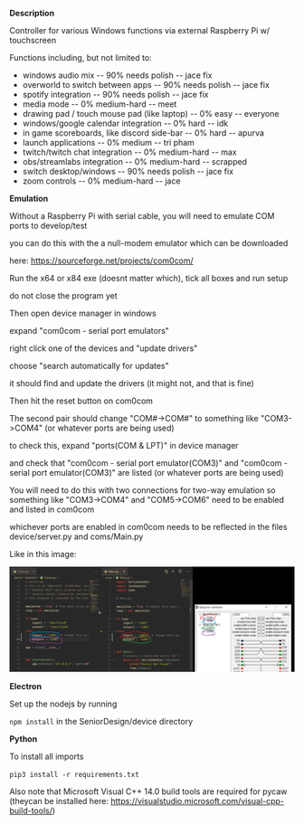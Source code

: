 **Description**

Controller for various Windows functions via external Raspberry Pi w/ touchscreen

Functions including, but not limited to:

* windows audio mix                              -- 90% needs polish -- jace fix
* overworld to switch between apps               -- 90% needs polish -- jace fix
* spotify integration                            -- 90% needs polish -- jace fix
* media mode                                     -- 0% medium-hard   -- meet
* drawing pad / touch mouse pad (like laptop)    -- 0% easy          -- everyone
* windows/google calendar integration            -- 0% hard          -- idk
* in game scoreboards, like discord side-bar     -- 0% hard          -- apurva
* launch applications                            -- 0% medium        -- tri pham
* twitch/twitch chat integration                 -- 0% medium-hard   -- max
* obs/streamlabs integration                     -- 0% medium-hard   -- scrapped
* switch desktop/windows                         -- 90% needs polish -- jace fix
* zoom controls                                  -- 0% medium-hard   -- jace


**Emulation**

Without a Raspberry Pi with serial cable, you will need to emulate COM ports to develop/test

you can do this with the a null-modem emulator which can be downloaded 

here: https://sourceforge.net/projects/com0com/

Run the x64 or x84 exe (doesnt matter which), tick all boxes and run setup

do not close the program yet

Then open device manager in windows

expand "com0com - serial port emulators"

right click one of the devices and "update drivers"

choose "search automatically for updates"

it should find and update the drivers (it might not, and that is fine)

Then hit the reset button on com0com

The second pair should change "COM#->COM#" to something like "COM3->COM4" (or whatever ports are being used)

to check this, expand "ports(COM & LPT)" in device manager

and check that "com0com - serial port emulator(COM3)" and "com0com - serial port emulator(COM3)" are listed (or whatever ports are being used)

You will need to do this with two connections for two-way emulation so something like "COM3->COM4" and "COM5->COM6" need to be enabled and listed in com0com

whichever ports are enabled in com0com needs to be reflected in the files device/server.py and coms/Main.py

Like in this image:

![image](https://github.com/EECSisFUN/SeniorDesign/blob/master/portExample.png)


**Electron**

Set up the nodejs by running 

`npm install` in the SeniorDesign/device directory

**Python**

To install all imports

`pip3 install -r requirements.txt`

Also note that Microsoft Visual C++ 14.0 build tools are required for pycaw (theycan be installed here: https://visualstudio.microsoft.com/visual-cpp-build-tools/)


